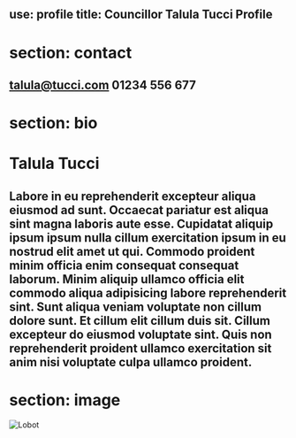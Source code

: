 use: profile
title: Councillor Talula Tucci Profile
---
section: contact
===
[talula@tucci.com](mailto:talula@tucci.com)
01234 556 677
---
section: bio
===
# Talula Tucci
Labore in eu reprehenderit excepteur aliqua eiusmod ad sunt. Occaecat pariatur est aliqua sint magna laboris aute esse. Cupidatat aliquip ipsum ipsum nulla cillum exercitation ipsum in eu nostrud elit amet ut qui. Commodo proident minim officia enim consequat consequat laborum. Minim aliquip ullamco officia elit commodo aliqua adipisicing labore reprehenderit sint. Sunt aliqua veniam voluptate non cillum dolore sunt. Et cillum elit cillum duis sit. Cillum excepteur do eiusmod voluptate sint. Quis non reprehenderit proident ullamco exercitation sit anim nisi voluptate culpa ullamco proident.
---
section: image
===
![](https://avatars3.githubusercontent.com/u/3593671?v=3&s=400 'Lobot')
<!--stackedit_data:
eyJoaXN0b3J5IjpbLTI4Nzg5MjUzMF19
-->